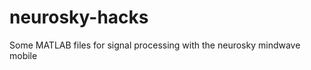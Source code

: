 neurosky-hacks
==============

Some MATLAB files for signal processing with the neurosky mindwave mobile
